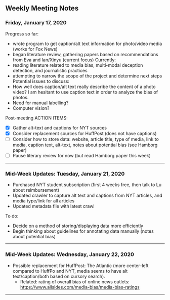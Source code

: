 ## Weekly Meeting Notes

### Friday, January 17, 2020

Progress so far:
- wrote program to get caption/alt text information for photo/video media (works for Fox News)
- began literature review, gathering papers based on recommendations from Eva and Ian/Xinyu (current focus)
Currently:
- reading literature related to media bias, multi-modal deception detection, and journalistic practices
- attempting to narrow the scope of the project and determine next steps
Potential issues to discuss:
- How well does caption/alt text really describe the content of a photo video? I am hesitant to use caption text in order to analyze the bias of photos.
- Need for manual labelling?
- Computer vision?

Post-meeting ACTION ITEMS:
- [x] Gather alt-text and captions for NYT sources
- [x] Consider replacement sources for HuffPost (does not have captions)
- [ ] Consider how to store data: website, article title, type of media, link to media, caption text, alt-text, notes about potential bias (see Hamborg paper)
- [ ] Pause literary review for now (but read Hamborg paper this week)

---

###  Mid-Week Updates: Tuesday, January 21, 2020

- Purchased NYT student subscription (first 4 weeks free, then talk to Lu about reimbursement)
- Updated crawler to capture alt text and captions from NYT articles, and media type/link for all articles
- Updated metadata file with latest crawl

To do:
- Decide on a method of storing/displaying data more efficiently
- Begin thinking about guidelines for annotating data manually (notes about potential bias)

---
### Mid-Week Updates: Wednesday, January 22, 2020

- Possible replacement for HuffPost: The Atlantic (more center-left compared to HuffPo and NYT, media seems to have alt text/caption/both based on cursory search).
    - Related: rating of overall bias of online news outlets: https://www.allsides.com/media-bias/media-bias-ratings

---
